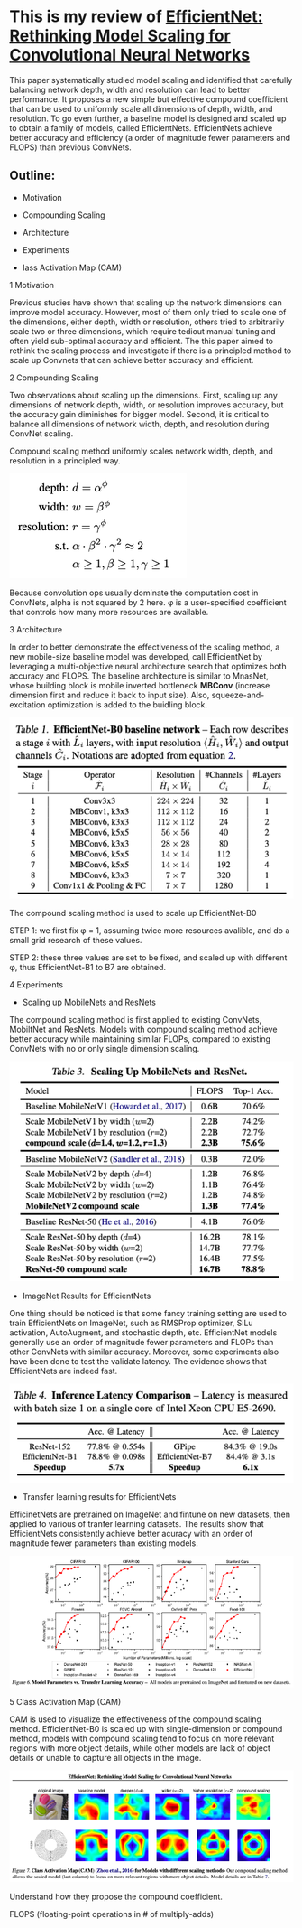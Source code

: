 # This is my review of [EfficientNet: Rethinking Model Scaling for Convolutional Neural Networks](https://arxiv.org/abs/1905.11946v5) 

This paper systematically studied model scaling and identified that carefully balancing network depth, width and resolution can lead to better performance. It proposes a new simple but effective compound coefficient that can be used to uniformly scale all dimensions of depth, width, and resolution. To go even further, a baseline model is designed and scaled up to obtain a family of models, called EfficientNets. EfficientNets achieve better accuracy and efficiency (a order of magnitude fewer parameters and FLOPS) than previous ConvNets. 

## Outline: 

* Motivation

* Compounding Scaling

* Architecture 

* Experiments

* lass Activation Map (CAM)

1 Motivation 

Previous studies have shown that scaling up the network dimensions can improve model accuracy. However, most of them only tried to scale one of the dimensions, either depth, width or resolution, others tried to arbitrarily scale two or three dimensions, which require tediout manual tuning and often yield sub-optimal accuracy and efficient. The this paper aimed to rethink the scaling process and investigate if there is a principled method to scale up Convnets that can achieve better accuracy and efficient.  
 
2 Compounding Scaling

Two observations about scaling up the dimensions. First, scaling up any dimensions of network depth, width, or resolution improves accuracy, but the accuracy gain diminishes for bigger model. Second, it is critical to balance all dimensions of network width, depth, and resolution during ConvNet scaling. 

Compound scaling method uniformly scales network width, depth, and resolution in a principled way. 

![constrait](/images/EfficientNets/scaling_method.png) 

Because convolution ops usually dominate the computation cost in ConvNets, alpha is not squared by 2 here. φ is a user-specified coefficient that controls how many more resources are available. 

3 Architecture 

In order to better demonstrate the effectiveness of the scaling method, a new mobile-size baseline model was developed, call EfficientNet by leveraging a multi-objective neural architecture search that optimizes both accuracy and FLOPS. The baseline architecture is similar to MnasNet, whose building block is mobile inverted bottleneck **MBConv** (increase dimension first and reduce it back to input size). Also, squeeze-and-excitation optimization is added to the buidling block. 

![EfficnetNet-B0](/images/EfficientNets/EffcientNe-B0.png) 

The compound scaling method is used to scale up EfficientNet-B0

STEP 1: we first fix φ = 1, assuming twice more resources avalible, and do a small grid research of these values. 

STEP 2: these three values are set to be fixed, and scaled up with different φ, thus EfficientNet-B1 to B7 are obtained.   

4 Experiments 

* Scaling up MobileNets and ResNets

The compound scaling method is first applied to existing ConvNets, MobiltNet and ResNets. Models with compound scaling method achieve better accuracy while maintaining similar FLOPs, compared to existing ConvNets with no or only single dimension scaling. 

![scaling method on Existing Conv](/images/EfficientNets/scaling_method_res.png) 

* ImageNet Results for EfficientNets 

One thing should be noticed is that some fancy training setting are used to train EfficientNets on ImageNet, such as RMSProp optimizer, SiLu activation, AutoAugment, and stochastic depth, etc. EfficientNet models generally use an order of magnitude fewer parameters and FLOPs than other ConvNets with similar accuracy. Moreover, some experiments also have been done to test the validate latency. The evidence shows that EfficientNets are indeed fast. 

![latency_test](/images/EfficientNets/latency_test.png)  

* Transfer learning results for EfficientNets

EfficinetNets are pretrained on ImageNet and fintune on new datasets, then applied to various of tranfer learning datasets. The results show that EfficientNets consistently achieve better acuracy with an order of magnitude fewer parameters than existing models. 

![transfer_res](/images/EfficientNets/tranfer_res.png)

5 Class Activation Map (CAM)

CAM is used to visualize the effectiveness of the compound scaling method. EfficientNet-B0 is scaled up with single-dimension or compound method, models with compound scaling tend to focus on more relevant regions with more object details, while other models are lack of object details or unable to capture all objects in the image. 

![cam](/images/EfficientNets/cam.png) 



Understand how they propose the compound coefficient. 

FLOPS (floating-point operations in # of multiply-adds) 






